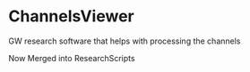 # ChannelsViewer
GW research software that helps with processing the channels

Now Merged into ResearchScripts
